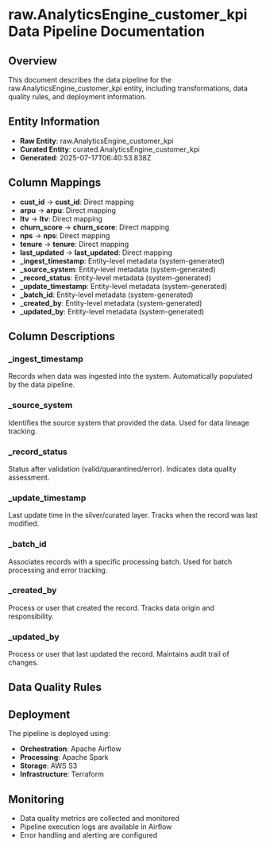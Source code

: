 # raw.AnalyticsEngine_customer_kpi Data Pipeline Documentation

## Overview
This document describes the data pipeline for the raw.AnalyticsEngine_customer_kpi entity, including transformations, data quality rules, and deployment information.

## Entity Information
- **Raw Entity**: raw.AnalyticsEngine_customer_kpi
- **Curated Entity**: curated.AnalyticsEngine_customer_kpi
- **Generated**: 2025-07-17T06:40:53.838Z

## Column Mappings
- **cust_id** → **cust_id**: Direct mapping
- **arpu** → **arpu**: Direct mapping
- **ltv** → **ltv**: Direct mapping
- **churn_score** → **churn_score**: Direct mapping
- **nps** → **nps**: Direct mapping
- **tenure** → **tenure**: Direct mapping
- **last_updated** → **last_updated**: Direct mapping
- **_ingest_timestamp**: Entity-level metadata (system-generated)
- **_source_system**: Entity-level metadata (system-generated)
- **_record_status**: Entity-level metadata (system-generated)
- **_update_timestamp**: Entity-level metadata (system-generated)
- **_batch_id**: Entity-level metadata (system-generated)
- **_created_by**: Entity-level metadata (system-generated)
- **_updated_by**: Entity-level metadata (system-generated)

## Column Descriptions
### _ingest_timestamp
Records when data was ingested into the system. Automatically populated by the data pipeline.

### _source_system
Identifies the source system that provided the data. Used for data lineage tracking.

### _record_status
Status after validation (valid/quarantined/error). Indicates data quality assessment.

### _update_timestamp
Last update time in the silver/curated layer. Tracks when the record was last modified.

### _batch_id
Associates records with a specific processing batch. Used for batch processing and error tracking.

### _created_by
Process or user that created the record. Tracks data origin and responsibility.

### _updated_by
Process or user that last updated the record. Maintains audit trail of changes.

## Data Quality Rules


## Deployment
The pipeline is deployed using:
- **Orchestration**: Apache Airflow
- **Processing**: Apache Spark
- **Storage**: AWS S3
- **Infrastructure**: Terraform

## Monitoring
- Data quality metrics are collected and monitored
- Pipeline execution logs are available in Airflow
- Error handling and alerting are configured
